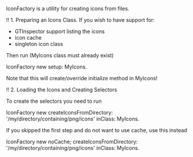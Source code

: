 IconFactory is a utility for creating icons from files.

!! 1. Preparing an Icons Class.
If you wish to have support for:
- GTInspector support listing the icons
- icon cache
- singleton icon class

Then run (MyIcons class must already exist)

IconFactory new setup: MyIcons.

Note that this will create/override initialize method in MyIcons!

!! 2. Loading the Icons and Creating Selectors

To create the selectors you need to run

IconFactory new 
	createIconsFromDirectory: '/my/directory/containing/png/icons'
	inClass: MyIcons.
	
If you skipped the first step and do not want to use cache, use this instead

IconFactory new
	noCache;
	createIconsFromDirectory: '/my/directory/containing/png/icons'
	inClass: MyIcons.

